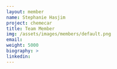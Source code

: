 ```yaml
---
layout: member
name: Stephanie Hasjim
project: chemecar
title: Team Member
img: /assets/images/members/default.png
email:
weight: 5000
biography: >
linkedin:
---
```

